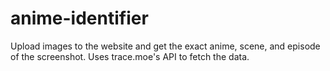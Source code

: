 # anime-identifier
Upload images to the website and get the exact anime, scene, and episode of the screenshot. Uses trace.moe's API to fetch the data.

